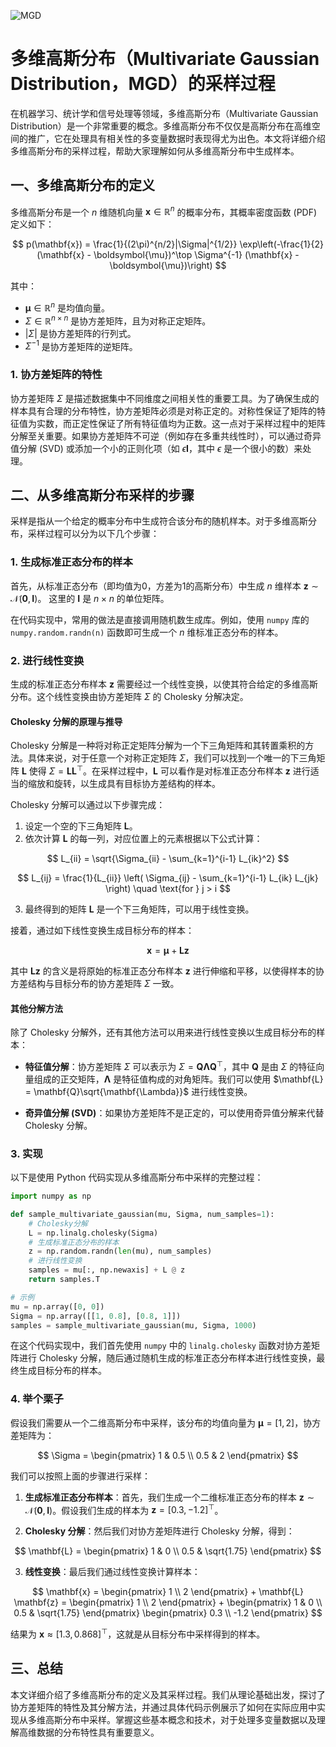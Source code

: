 ![MGD](BigModel/MGD/MGD.jpg)
# 多维高斯分布（Multivariate Gaussian Distribution，MGD）的采样过程

在机器学习、统计学和信号处理等领域，多维高斯分布（Multivariate Gaussian Distribution）是一个非常重要的概念。多维高斯分布不仅仅是高斯分布在高维空间的推广，它在处理具有相关性的多变量数据时表现得尤为出色。本文将详细介绍多维高斯分布的采样过程，帮助大家理解如何从多维高斯分布中生成样本。

## 一、多维高斯分布的定义

多维高斯分布是一个 $n$ 维随机向量 $\mathbf{x} \in \mathbb{R}^n$ 的概率分布，其概率密度函数 (PDF) 定义如下：

$$
p(\mathbf{x}) = \frac{1}{(2\pi)^{n/2}|\Sigma|^{1/2}} \exp\left(-\frac{1}{2}(\mathbf{x} - \boldsymbol{\mu})^\top \Sigma^{-1} (\mathbf{x} - \boldsymbol{\mu})\right)
$$

其中：

- $\boldsymbol{\mu} \in \mathbb{R}^n$ 是均值向量。
- $\Sigma \in \mathbb{R}^{n \times n}$ 是协方差矩阵，且为对称正定矩阵。
- $|\Sigma|$ 是协方差矩阵的行列式。
- $\Sigma^{-1}$ 是协方差矩阵的逆矩阵。

### 1. 协方差矩阵的特性

协方差矩阵 $\Sigma$ 是描述数据集中不同维度之间相关性的重要工具。为了确保生成的样本具有合理的分布特性，协方差矩阵必须是对称正定的。对称性保证了矩阵的特征值为实数，而正定性保证了所有特征值均为正数。这一点对于采样过程中的矩阵分解至关重要。如果协方差矩阵不可逆（例如存在多重共线性时），可以通过奇异值分解 (SVD) 或添加一个小的正则化项（如 $\epsilon \mathbf{I}$，其中 $\epsilon$ 是一个很小的数）来处理。

## 二、从多维高斯分布采样的步骤

采样是指从一个给定的概率分布中生成符合该分布的随机样本。对于多维高斯分布，采样过程可以分为以下几个步骤：

### 1. 生成标准正态分布的样本

首先，从标准正态分布（即均值为0，方差为1的高斯分布）中生成 $n$ 维样本 $\mathbf{z} \sim \mathcal{N}(\mathbf{0}, \mathbf{I})$。 这里的 $\mathbf{I}$ 是 $n \times n$ 的单位矩阵。

在代码实现中，常用的做法是直接调用随机数生成库。例如，使用 `numpy` 库的 `numpy.random.randn(n)` 函数即可生成一个 $n$ 维标准正态分布的样本。

### 2. 进行线性变换

生成的标准正态分布样本 $\mathbf{z}$ 需要经过一个线性变换，以使其符合给定的多维高斯分布。这个线性变换由协方差矩阵 $\Sigma$ 的 Cholesky 分解决定。

#### **Cholesky 分解的原理与推导**

Cholesky 分解是一种将对称正定矩阵分解为一个下三角矩阵和其转置乘积的方法。具体来说，对于任意一个对称正定矩阵 $\Sigma$，我们可以找到一个唯一的下三角矩阵 $\mathbf{L}$ 使得 $\Sigma = \mathbf{L}\mathbf{L}^\top$。在采样过程中，$\mathbf{L}$ 可以看作是对标准正态分布样本 $\mathbf{z}$ 进行适当的缩放和旋转，以生成具有目标协方差结构的样本。

Cholesky 分解可以通过以下步骤完成：

1. 设定一个空的下三角矩阵 $\mathbf{L}$。
2. 依次计算 $\mathbf{L}$ 的每一列，对应位置上的元素根据以下公式计算：

$$
L_{ii} = \sqrt{\Sigma_{ii} - \sum_{k=1}^{i-1} L_{ik}^2}
$$

$$
L_{ij} = \frac{1}{L_{ii}} \left( \Sigma_{ij} - \sum_{k=1}^{i-1} L_{ik} L_{jk} \right) \quad \text{for } j > i
$$

3. 最终得到的矩阵 $\mathbf{L}$ 是一个下三角矩阵，可以用于线性变换。

接着，通过如下线性变换生成目标分布的样本：

$$
\mathbf{x} = \boldsymbol{\mu} + \mathbf{L}\mathbf{z}
$$

其中 $\mathbf{L}\mathbf{z}$ 的含义是将原始的标准正态分布样本 $\mathbf{z}$ 进行伸缩和平移，以使得样本的协方差结构与目标分布的协方差矩阵 $\Sigma$ 一致。

#### **其他分解方法**

除了 Cholesky 分解外，还有其他方法可以用来进行线性变换以生成目标分布的样本：

- **特征值分解**：协方差矩阵 $\Sigma$ 可以表示为 $\Sigma = \mathbf{Q}\mathbf{\Lambda}\mathbf{Q}^\top$，其中 $\mathbf{Q}$ 是由 $\Sigma$ 的特征向量组成的正交矩阵，$\mathbf{\Lambda}$ 是特征值构成的对角矩阵。我们可以使用 $\mathbf{L} = \mathbf{Q}\sqrt{\mathbf{\Lambda}}$ 进行线性变换。

- **奇异值分解 (SVD)**：如果协方差矩阵不是正定的，可以使用奇异值分解来代替 Cholesky 分解。

### 3. 实现

以下是使用 Python 代码实现从多维高斯分布中采样的完整过程：

```python
import numpy as np

def sample_multivariate_gaussian(mu, Sigma, num_samples=1):
    # Cholesky分解
    L = np.linalg.cholesky(Sigma)
    # 生成标准正态分布的样本
    z = np.random.randn(len(mu), num_samples)
    # 进行线性变换
    samples = mu[:, np.newaxis] + L @ z
    return samples.T

# 示例
mu = np.array([0, 0])
Sigma = np.array([[1, 0.8], [0.8, 1]])
samples = sample_multivariate_gaussian(mu, Sigma, 1000)
```

在这个代码实现中，我们首先使用 `numpy` 中的 `linalg.cholesky` 函数对协方差矩阵进行 Cholesky 分解，随后通过随机生成的标准正态分布样本进行线性变换，最终生成目标分布的样本。

### 4. 举个栗子

假设我们需要从一个二维高斯分布中采样，该分布的均值向量为 $\boldsymbol{\mu} = [1, 2]$，协方差矩阵为：

$$
\Sigma = \begin{pmatrix} 1 & 0.5 \\ 0.5 & 2 \end{pmatrix}
$$

我们可以按照上面的步骤进行采样：

1. **生成标准正态分布样本**：首先，我们生成一个二维标准正态分布的样本 $\mathbf{z} \sim \mathcal{N}(\mathbf{0}, \mathbf{I})$。假设我们生成的样本为 $\mathbf{z} = [0.3, -1.2]^\top$。

2. **Cholesky 分解**：然后我们对协方差矩阵进行 Cholesky 分解，得到：

$$
\mathbf{L} = \begin{pmatrix} 1 & 0 \\ 0.5 & \sqrt{1.75} \end{pmatrix}
$$

3. **线性变换**：最后我们通过线性变换计算样本：

$$
\mathbf{x} = \begin{pmatrix} 1 \\ 2 \end{pmatrix} + \mathbf{L} \mathbf{z} = \begin{pmatrix} 1 \\ 2 \end{pmatrix} + \begin{pmatrix} 1 & 0 \\ 0.5 & \sqrt{1.75} \end{pmatrix} \begin{pmatrix} 0.3 \\ -1.2 \end{pmatrix}
$$

结果为 $\mathbf{x} \approx[1.3, 0.868]^\top$，这就是从目标分布中采样得到的样本。

## 三、总结

本文详细介绍了多维高斯分布的定义及其采样过程。我们从理论基础出发，探讨了协方差矩阵的特性及其分解方法，并通过具体代码示例展示了如何在实际应用中实现从多维高斯分布中采样。掌握这些基本概念和技术，对于处理多变量数据以及理解高维数据的分布特性具有重要意义。
